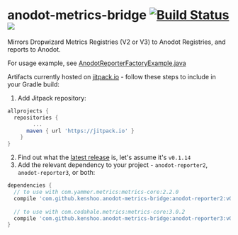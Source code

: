 # anodot-metrics-bridge [![Build Status](https://travis-ci.org/kenshoo/anodot-metrics-bridge.svg?branch=master)](https://travis-ci.org/kenshoo/anodot-metrics-bridge) [![](https://jitpack.io/v/kenshoo/anodot-metrics-bridge.svg)](https://jitpack.io/#kenshoo/anodot-metrics-bridge)

Mirrors Dropwizard Metrics Registries (V2 or V3) to Anodot Registries, and reports to Anodot.

For usage example, see [AnodotReporterFactoryExample.java](https://github.com/kenshoo/anodot-metrics-bridge/blob/master/anodot-reporter-example/src/main/java/com/kenshoo/metrics/anodot/example/AnodotReporterFactoryExample.java)

Artifacts currently hosted on [jitpack.io](https://jitpack.io) - follow these steps to include in your Gradle build:
 1. Add Jitpack repository:
 ```gradle
 allprojects {
   repositories {
		 ...
	   maven { url 'https://jitpack.io' }
	 }
 }
 ```
 2. Find out what the [latest release](https://github.com/kenshoo/anodot-metrics-bridge/releases/latest) is, let's assume it's `v0.1.14`
 3. Add the relevant dependency to your project - `anodot-reporter2`, `anodot-reporter3`, or both:
 ```gradle
 dependencies {
   // to use with com.yammer.metrics:metrics-core:2.2.0
   compile 'com.github.kenshoo.anodot-metrics-bridge:anodot-reporter2:v0.1.14' 
   
   // to use with com.codahale.metrics:metrics-core:3.0.2
   compile 'com.github.kenshoo.anodot-metrics-bridge:anodot-reporter3:v0.1.14'
 }
 ```


